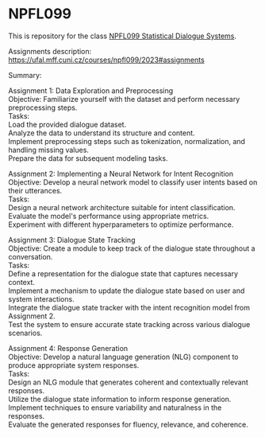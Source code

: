 # NPFL099
This is repository for the class [NPFL099 Statistical Dialogue Systems](https://ufal.mff.cuni.cz/courses/npfl099).

Assignments description:
https://ufal.mff.cuni.cz/courses/npfl099/2023#assignments

Summary:

Assignment 1: Data Exploration and Preprocessing
<br>Objective: Familiarize yourself with the dataset and perform necessary preprocessing steps.
<br>Tasks:
<br>Load the provided dialogue dataset.
<br>Analyze the data to understand its structure and content.
<br>Implement preprocessing steps such as tokenization, normalization, and handling missing values.
<br>Prepare the data for subsequent modeling tasks.

Assignment 2: Implementing a Neural Network for Intent Recognition
<br>Objective: Develop a neural network model to classify user intents based on their utterances.
<br>Tasks:
<br>Design a neural network architecture suitable for intent classification.
<br>Evaluate the model's performance using appropriate metrics.
<br>Experiment with different hyperparameters to optimize performance.

Assignment 3: Dialogue State Tracking
<br>Objective: Create a module to keep track of the dialogue state throughout a conversation.
<br>Tasks:
<br>Define a representation for the dialogue state that captures necessary context.
<br>Implement a mechanism to update the dialogue state based on user and system interactions.
<br>Integrate the dialogue state tracker with the intent recognition model from Assignment 2.
<br>Test the system to ensure accurate state tracking across various dialogue scenarios.

Assignment 4: Response Generation
<br>Objective: Develop a natural language generation (NLG) component to produce appropriate system responses.
<br>Tasks:
<br>Design an NLG module that generates coherent and contextually relevant responses.
<br>Utilize the dialogue state information to inform response generation.
<br>Implement techniques to ensure variability and naturalness in the responses.
<br>Evaluate the generated responses for fluency, relevance, and coherence.
